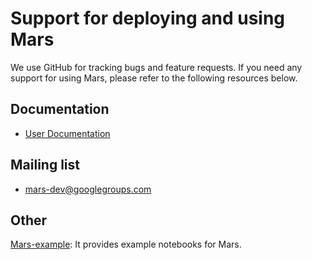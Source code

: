# Support for deploying and using Mars

We use GitHub for tracking bugs and feature requests. If you need any support for using Mars, please refer to the following resources below.

## Documentation
-   [User Documentation](https://docs.pymars.org/en/latest/installation/index.html)

## Mailing list
- [mars-dev@googlegroups.com](https://groups.google.com/forum/#!forum/mars-dev)

## Other
[Mars-example](https://github.com/mars-project/mars-example): It provides example notebooks for Mars.